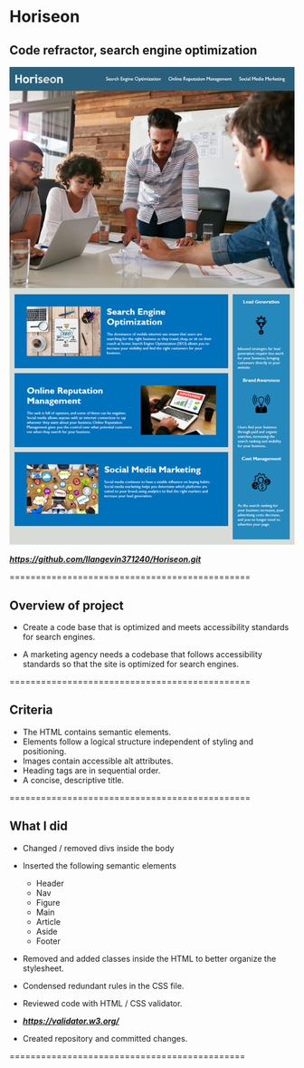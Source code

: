 # Horiseon

## Code refractor, search engine optimization

![Horiseon](https://github.com/llangevin371240/Horiseon/blob/main/02-Homework/Develop/assets/images/hero.png)

***https://github.com/llangevin371240/Horiseon.git***

==============================================

## Overview of project

* Create a code base that is optimized and meets
accessibility standards for search engines.

*  A marketing agency needs a codebase that 
follows accessibility standards so that the 
site is optimized for search engines.

==============================================

## Criteria

* The HTML contains semantic elements.
* Elements follow a logical structure independent of styling and positioning.
* Images contain accessible alt attributes.
* Heading tags are in sequential order.
* A concise, descriptive title.

==============================================

## What I did

* Changed / removed divs inside the body

* Inserted the following semantic elements
    * Header
    * Nav
    * Figure
    * Main
    * Article
    * Aside
    * Footer

* Removed and added classes inside the HTML to better
organize the stylesheet.

* Condensed redundant rules in the CSS file.

* Reviewed code with HTML / CSS validator.
 * ***https://validator.w3.org/***

* Created repository and committed changes.

=============================================
